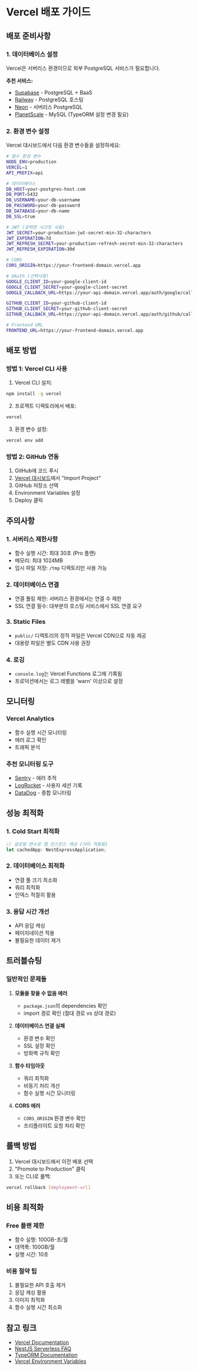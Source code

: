 # Vercel 배포 가이드

## 배포 준비사항

### 1. 데이터베이스 설정
Vercel은 서버리스 환경이므로 외부 PostgreSQL 서비스가 필요합니다.

**추천 서비스:**
- [Supabase](https://supabase.com/) - PostgreSQL + BaaS
- [Railway](https://railway.app/) - PostgreSQL 호스팅
- [Neon](https://neon.tech/) - 서버리스 PostgreSQL
- [PlanetScale](https://planetscale.com/) - MySQL (TypeORM 설정 변경 필요)

### 2. 환경 변수 설정
Vercel 대시보드에서 다음 환경 변수들을 설정하세요:

```bash
# 필수 환경 변수
NODE_ENV=production
VERCEL=1
API_PREFIX=api

# 데이터베이스
DB_HOST=your-postgres-host.com
DB_PORT=5432
DB_USERNAME=your-db-username
DB_PASSWORD=your-db-password
DB_DATABASE=your-db-name
DB_SSL=true

# JWT (강력한 시크릿 사용)
JWT_SECRET=your-production-jwt-secret-min-32-characters
JWT_EXPIRATION=7d
JWT_REFRESH_SECRET=your-production-refresh-secret-min-32-characters
JWT_REFRESH_EXPIRATION=30d

# CORS
CORS_ORIGIN=https://your-frontend-domain.vercel.app

# OAuth (선택사항)
GOOGLE_CLIENT_ID=your-google-client-id
GOOGLE_CLIENT_SECRET=your-google-client-secret
GOOGLE_CALLBACK_URL=https://your-api-domain.vercel.app/auth/google/callback

GITHUB_CLIENT_ID=your-github-client-id
GITHUB_CLIENT_SECRET=your-github-client-secret
GITHUB_CALLBACK_URL=https://your-api-domain.vercel.app/auth/github/callback

# Frontend URL
FRONTEND_URL=https://your-frontend-domain.vercel.app
```

## 배포 방법

### 방법 1: Vercel CLI 사용

1. Vercel CLI 설치:
```bash
npm install -g vercel
```

2. 프로젝트 디렉토리에서 배포:
```bash
vercel
```

3. 환경 변수 설정:
```bash
vercel env add
```

### 방법 2: GitHub 연동

1. GitHub에 코드 푸시
2. [Vercel 대시보드](https://vercel.com/dashboard)에서 "Import Project"
3. GitHub 저장소 선택
4. Environment Variables 설정
5. Deploy 클릭

## 주의사항

### 1. 서버리스 제한사항
- 함수 실행 시간: 최대 30초 (Pro 플랜)
- 메모리: 최대 1024MB
- 임시 파일 저장: `/tmp` 디렉토리만 사용 가능

### 2. 데이터베이스 연결
- 연결 풀링 제한: 서버리스 환경에서는 연결 수 제한
- SSL 연결 필수: 대부분의 호스팅 서비스에서 SSL 연결 요구

### 3. Static Files
- `public/` 디렉토리의 정적 파일은 Vercel CDN으로 자동 제공
- 대용량 파일은 별도 CDN 사용 권장

### 4. 로깅
- `console.log`는 Vercel Functions 로그에 기록됨
- 프로덕션에서는 로그 레벨을 'warn' 이상으로 설정

## 모니터링

### Vercel Analytics
- 함수 실행 시간 모니터링
- 에러 로그 확인
- 트래픽 분석

### 추천 모니터링 도구
- [Sentry](https://sentry.io/) - 에러 추적
- [LogRocket](https://logrocket.com/) - 사용자 세션 기록
- [DataDog](https://www.datadoghq.com/) - 종합 모니터링

## 성능 최적화

### 1. Cold Start 최적화
```typescript
// 글로벌 변수로 앱 인스턴스 캐싱 (이미 적용됨)
let cachedApp: NestExpressApplication;
```

### 2. 데이터베이스 최적화
- 연결 풀 크기 최소화
- 쿼리 최적화
- 인덱스 적절히 활용

### 3. 응답 시간 개선
- API 응답 캐싱
- 페이지네이션 적용
- 불필요한 데이터 제거

## 트러블슈팅

### 일반적인 문제들

1. **모듈을 찾을 수 없음 에러**
   - `package.json`의 dependencies 확인
   - import 경로 확인 (절대 경로 vs 상대 경로)

2. **데이터베이스 연결 실패**
   - 환경 변수 확인
   - SSL 설정 확인
   - 방화벽 규칙 확인

3. **함수 타임아웃**
   - 쿼리 최적화
   - 비동기 처리 개선
   - 함수 실행 시간 모니터링

4. **CORS 에러**
   - `CORS_ORIGIN` 환경 변수 확인
   - 프리플라이트 요청 처리 확인

## 롤백 방법

1. Vercel 대시보드에서 이전 배포 선택
2. "Promote to Production" 클릭
3. 또는 CLI로 롤백:
```bash
vercel rollback [deployment-url]
```

## 비용 최적화

### Free 플랜 제한
- 함수 실행: 100GB-초/월
- 대역폭: 100GB/월
- 실행 시간: 10초

### 비용 절약 팁
1. 불필요한 API 호출 제거
2. 응답 캐싱 활용
3. 이미지 최적화
4. 함수 실행 시간 최소화

## 참고 링크

- [Vercel Documentation](https://vercel.com/docs)
- [NestJS Serverless FAQ](https://docs.nestjs.com/faq/serverless)
- [TypeORM Documentation](https://typeorm.io/)
- [Vercel Environment Variables](https://vercel.com/docs/concepts/projects/environment-variables)